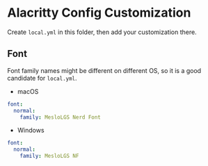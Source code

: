 # Alacritty Config Customization

Create `local.yml` in this folder, then add your customization there.

## Font

Font family names might be different on different OS, so it is a good candidate for `local.yml`.

- macOS

```yml
font:
  normal:
    family: MesloLGS Nerd Font
```

- Windows

```yml
font:
  normal:
    family: MesloLGS NF
```
